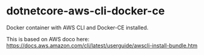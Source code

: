 # dotnetcore-aws-cli-docker-ce
Docker container with AWS CLI and Docker-CE installed.

This is based on AWS doco here: https://docs.aws.amazon.com/cli/latest/userguide/awscli-install-bundle.htm
